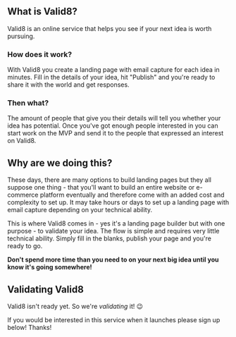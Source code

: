 ## What is Valid8?

Valid8 is an online service that helps you see if your next idea is worth pursuing.

### How does it work?

With Valid8 you create a landing page with email capture for each idea in minutes. Fill in the details of your idea, hit "Publish" and you're ready to share it with the world and get responses.

### Then what?
The amount of people that give you their details will tell you whether your idea has potential. Once you've got enough people interested in you can start work on the MVP and send it to the people that expressed an interest on Valid8.

## Why are we doing this?

These days, there are many options to build landing pages but they all suppose one thing - that you'll want to build an entire website or e-commerce platform eventually and therefore come with an added cost and complexity to set up. It may take hours or days to set up a landing page with email capture depending on your technical ability.

This is where Valid8 comes in - yes it's a landing page builder but with one purpose - to validate your idea. The flow is simple and requires very little technical ability. Simply fill in the blanks, publish your page and you're ready to go.

**Don't spend more time than you need to on your next big idea until you know it's going somewhere!**

## Validating Valid8

Valid8 isn't ready yet. So we're *validating* it! 😉

If you would be interested in this service when it launches please sign up below! Thanks!

<div data-tf-live="01HT8MEMBW5YGCYGFV8A7M8MM8"></div><script src="//embed.typeform.com/next/embed.js"></script>
